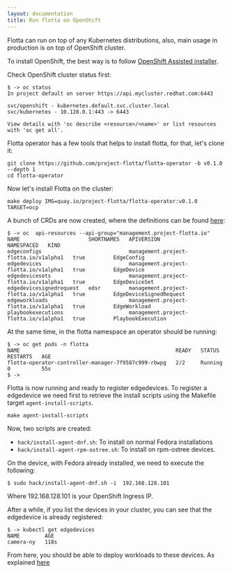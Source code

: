 ```yaml
---
layout: documentation
title: Run flotta on OpenShift
---
```


Flotta can run on top of any Kubernetes distributions, also, main usage in
production is on top of OpenShift cluster. 

To install OpenShift, the best way is to follow [OpenShift Assisted
installer](https://cloud.redhat.com/blog/how-to-use-the-openshift-assisted-installer).

Check OpenShift cluster status first:

```shell
$ -> oc status
In project default on server https://api.mycluster.redhat.com:6443

svc/openshift - kubernetes.default.svc.cluster.local
svc/kubernetes - 10.128.0.1:443 -> 6443

View details with 'oc describe <resource>/<name>' or list resources with 'oc get all'.
```

Flotta operator has a few tools that helps to install flotta, for that, let's
clone it:

```shell
git clone https://github.com/project-flotta/flotta-operator -b v0.1.0 --depth 1
cd flotta-operator
```

Now let's install Flotta on the cluster:

```shell
make deploy IMG=quay.io/project-flotta/flotta-operator:v0.1.0 TARGET=ocp
```

A bunch of CRDs are now created, where the definitions can be found
[here](../operations/crd.md):

```shell
$ -> oc  api-resources --api-group="management.project-flotta.io"
NAME                      SHORTNAMES   APIVERSION                              NAMESPACED   KIND
edgeconfigs                            management.project-flotta.io/v1alpha1   true         EdgeConfig
edgedevices                            management.project-flotta.io/v1alpha1   true         EdgeDevice
edgedevicesets                         management.project-flotta.io/v1alpha1   true         EdgeDeviceSet
edgedevicesignedrequest   edsr         management.project-flotta.io/v1alpha1   true         EdgeDeviceSignedRequest
edgeworkloads                          management.project-flotta.io/v1alpha1   true         EdgeWorkload
playbookexecutions                     management.project-flotta.io/v1alpha1   true         PlaybookExecution
```

At the same time, in the flotta namespace an operator should be running:
```
$ -> oc get pods -n flotta
NAME                                                  READY   STATUS    RESTARTS   AGE
flotta-operator-controller-manager-7f9587c999-rbwpg   2/2     Running   0          55s
$ ->
```

Flotta is now running and ready to register edgedevices. To register a
edgedevice we need first to retrieve the install scripts using the Makefile
target `agent-install-scripts`.

```
make agent-install-scripts
```

Now, two scripts are created:
  - `hack/install-agent-dnf.sh`: To install on normal Fedora installations
  - `hack/install-agent-rpm-ostree.sh`: To install on rpm-ostree devices.

On the device, with Fedora already installed, we need to execute the following:
```
$ sudo hack/install-agent-dnf.sh -i  192.168.128.101
```

Where 192.168.128.101 is your OpenShift Ingress IP.

After a while, if you list the devices in your cluster, you can see that the
edgedevice is already registered:

```
$ -> kubectl get edgedevices
NAME        AGE
camera-ny   118s
```

From here, you should be able to deploy workloads to these devices. As explained
[here](./running_workloads.md)
